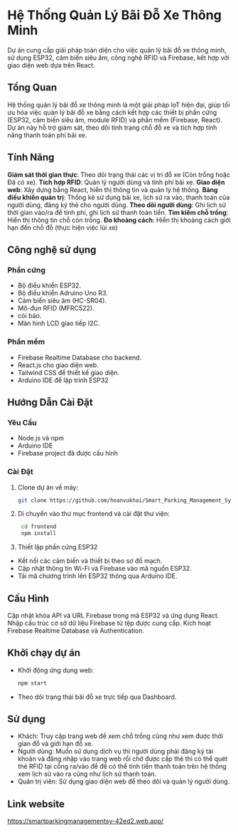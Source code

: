 # Hệ Thống Quản Lý Bãi Đỗ Xe Thông Minh
Dự án cung cấp giải pháp toàn diện cho việc quản lý bãi đỗ xe thông minh, sử dụng ESP32, cảm biến siêu âm, công nghệ RFID và Firebase, kết hợp với giao diện web dựa trên React.
## Tổng Quan
Hệ thống quản lý bãi đỗ xe thông minh là một giải pháp IoT hiện đại, giúp tối ưu hóa việc quản lý bãi đỗ xe bằng cách kết hợp các thiết bị phần cứng (ESP32, cảm biến siêu âm, module RFID) và phần mềm (Firebase, React). Dự án này hỗ trợ giám sát, theo dõi tình trạng chỗ đỗ xe và tích hợp tính năng thanh toán phí bãi xe.
## Tính Năng
**Giám sát thời gian thực**: Theo dõi trạng thái các vị trí đỗ xe (Còn trống hoặc Đã có xe).
**Tích hợp RFID**: Quản lý người dùng và tính phí bãi xe.
**Giao diện web**: Xây dựng bằng React, hiển thị thông tin và quản lý hệ thống.
**Bảng điều khiển quản trị**: Thống kê sử dụng bãi xe, lịch sử ra vào, thanh toán của người dùng, đăng ký thẻ cho người dùng.
**Theo dõi người dùng**: Ghi lịch sử thời gian vào/ra để tính phí, ghi lịch sử thanh toán tiền.
**Tìm kiếm chỗ trống**: Hiển thị thông tin chỗ còn trống.
**Đo khoảng cách**: Hiển thị khoảng cách giới hạn đến chỗ đỗ (thực hiện việc lùi xe)
## Công nghệ sử dụng
### Phần cứng
- Bộ điều khiển ESP32.
- Bộ điều khiển Adruino Uno R3.
- Cảm biến siêu âm (HC-SR04).
- Mô-đun RFID (MFRC522).
- còi báo.
- Màn hình LCD giao tiếp I2C.
### Phần mềm
- Firebase Realtime Database cho backend.
- React.js cho giao diện web.
- Tailwind CSS để thiết kế giao diện.
- Arduino IDE để lập trình ESP32
## Hướng Dẫn Cài Đặt
### Yêu Cầu
- Node.js và npm
- Arduino IDE
- Firebase project đã được cấu hình
### Cài Đặt
1. Clone dự án về máy:
   ```bash
   git clone https://github.com/hoanvukhai/Smart_Parking_Management_System.git
2. Di chuyển vào thư mục frontend và cài đặt thư viện:
   ```bash
    cd frontend 
    npm install
3. Thiết lập phần cứng ESP32
- Kết nối các cảm biến và thiết bị theo sơ đồ mạch.
- Cập nhật thông tin Wi-Fi và Firebase vào mã nguồn ESP32.
- Tải mã chương trình lên ESP32 thông qua Arduino IDE.
## Cấu Hình
Cập nhật khóa API và URL Firebase trong mã ESP32 và ứng dụng React.
Nhập cấu trúc cơ sở dữ liệu Firebase từ tệp được cung cấp.
Kích hoạt Firebase Realtime Database và Authentication.
## Khởi chạy dự án
- Khởi động ứng dụng web:
    ```bash
    npm start
- Theo dõi trạng thái bãi đỗ xe trực tiếp qua Dashboard.
## Sử dụng
- Khách: Truy cập trang web để xem chỗ trống cũng như xem được thời gian đỗ và giới hạn đỗ xe.
- Người dùng: Muốn sử dụng dịch vụ thì người dùng phải đăng ký tài khoản và đăng nhập vào trang web rồi chờ được cấp thẻ thì có thể quét thẻ RFID tại cổng ra/vào để để có thể tính tiền thanh toán trên hệ thống xem lịch sử vào ra cũng như lịch sử thanh toán.
- Quản trị viên: Sử dụng giao diện web để theo dõi và quản lý người dùng.
## Link website
https://smartparkingmanagementsy-42ed2.web.app/
